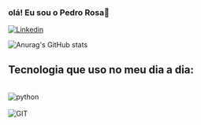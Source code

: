 ### olá! Eu sou o Pedro Rosa👋

[![Linkedin](https://img.shields.io/badge/LinkedIn-0077B5?style=for-the-badge&logo=linkedin&logoColor=white)](https://www.linkedin.com/in/pedro-henrique-rosa-cruz-3901b3269/)


![Anurag's GitHub stats](https://github-readme-stats.vercel.app/api?username=devpedrorosa&show_icons=true&theme=radical)


## Tecnologia que uso no meu dia a dia:

<div style="Display: inline_block"><br/>
<img  align="center"alt="python" src="https://img.shields.io/badge/Python-14354C?style=for-the-badge&logo=python&logoColor=white"  />


<div style="Display: inline_block"><br/>
<img  align="center"alt="GIT" src="https://img.shields.io/badge/C-00599C?style=for-the-badge&logo=c&logoColor=white"  />

